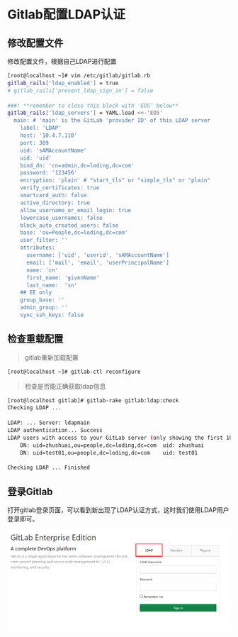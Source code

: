 # Gitlab配置LDAP认证



## 修改配置文件

修改配置文件，根据自己LDAP进行配置

```sh
[root@localhost ~]# vim /etc/gitlab/gitlab.rb
gitlab_rails['ldap_enabled'] = true
# gitlab_rails['prevent_ldap_sign_in'] = false

###! **remember to close this block with 'EOS' below**
gitlab_rails['ldap_servers'] = YAML.load <<-'EOS'
  main: # 'main' is the GitLab 'provider ID' of this LDAP server
    label: 'LDAP'
    host: '10.4.7.110'
    port: 389
    uid: 'sAMAccountName'
    uid: 'uid'
    bind_dn: 'cn=admin,dc=loding,dc=com'
    password: '123456'
    encryption: 'plain' # "start_tls" or "simple_tls" or "plain"
    verify_certificates: true
    smartcard_auth: false
    active_directory: true
    allow_username_or_email_login: true
    lowercase_usernames: false
    block_auto_created_users: false
    base: 'ou=People,dc=loding,dc=com'
    user_filter: ''
    attributes:
      username: ['uid', 'userid', 'sAMAccountName']
      email: ['mail', 'email', 'userPrincipalName']
      name: 'cn'
      first_name: 'givenName'
      last_name:  'sn'
    ## EE only
    group_base: ''
    admin_group: ''
    sync_ssh_keys: false
```



## 检查重载配置

> gitlab重新加载配置

```sh
[root@localhost ~]# gitlab-ctl reconfigure
```



> 检查是否能正确获取ldap信息

```sh
[root@localhost gitlab]# gitlab-rake gitlab:ldap:check
Checking LDAP ...

LDAP: ... Server: ldapmain
LDAP authentication... Success
LDAP users with access to your GitLab server (only showing the first 100 results)
	DN: uid=zhushuai,ou=people,dc=loding,dc=com	 uid: zhushuai
	DN: uid=test01,ou=people,dc=loding,dc=com	 uid: test01

Checking LDAP ... Finished
```



## 登录Gitlab

打开gitlab登录页面，可以看到新出现了LDAP认证方式，这时我们使用LDAP用户登录即可。

![image-20200924221824245](../images/image-20200924221824245.png)